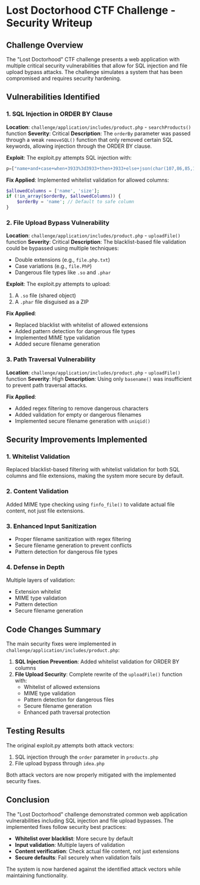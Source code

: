 # Lost Doctorhood CTF Challenge - Security Writeup

## Challenge Overview
The "Lost Doctorhood" CTF challenge presents a web application with multiple critical security vulnerabilities that allow for SQL injection and file upload bypass attacks. The challenge simulates a system that has been compromised and requires security hardening.

## Vulnerabilities Identified

### 1. SQL Injection in ORDER BY Clause
**Location**: `challenge/application/includes/product.php` - `searchProducts()` function
**Severity**: Critical
**Description**: The `orderBy` parameter was passed through a weak `removeSQL()` function that only removed certain SQL keywords, allowing injection through the ORDER BY clause.

**Exploit**: The exploit.py attempts SQL injection with:
```python
p=["name+and+case+when+3933%3d3933+then+3933+else+json(char(107,86,85,107))+end"]
```

**Fix Applied**: Implemented whitelist validation for allowed columns:
```php
$allowedColumns = ['name', 'size'];
if (!in_array($orderBy, $allowedColumns)) {
    $orderBy = 'name'; // Default to safe column
}
```

### 2. File Upload Bypass Vulnerability
**Location**: `challenge/application/includes/product.php` - `uploadFile()` function
**Severity**: Critical
**Description**: The blacklist-based file validation could be bypassed using multiple techniques:
- Double extensions (e.g., `file.php.txt`)
- Case variations (e.g., `file.PhP`)
- Dangerous file types like `.so` and `.phar`

**Exploit**: The exploit.py attempts to upload:
1. A `.so` file (shared object)
2. A `.phar` file disguised as a ZIP

**Fix Applied**: 
- Replaced blacklist with whitelist of allowed extensions
- Added pattern detection for dangerous file types
- Implemented MIME type validation
- Added secure filename generation

### 3. Path Traversal Vulnerability
**Location**: `challenge/application/includes/product.php` - `uploadFile()` function
**Severity**: High
**Description**: Using only `basename()` was insufficient to prevent path traversal attacks.

**Fix Applied**: 
- Added regex filtering to remove dangerous characters
- Added validation for empty or dangerous filenames
- Implemented secure filename generation with `uniqid()`

## Security Improvements Implemented

### 1. Whitelist Validation
Replaced blacklist-based filtering with whitelist validation for both SQL columns and file extensions, making the system more secure by default.

### 2. Content Validation
Added MIME type checking using `finfo_file()` to validate actual file content, not just file extensions.

### 3. Enhanced Input Sanitization
- Proper filename sanitization with regex filtering
- Secure filename generation to prevent conflicts
- Pattern detection for dangerous file types

### 4. Defense in Depth
Multiple layers of validation:
- Extension whitelist
- MIME type validation
- Pattern detection
- Secure filename generation

## Code Changes Summary

The main security fixes were implemented in `challenge/application/includes/product.php`:

1. **SQL Injection Prevention**: Added whitelist validation for ORDER BY columns
2. **File Upload Security**: Complete rewrite of the `uploadFile()` function with:
   - Whitelist of allowed extensions
   - MIME type validation
   - Pattern detection for dangerous files
   - Secure filename generation
   - Enhanced path traversal protection

## Testing Results

The original exploit.py attempts both attack vectors:
1. SQL injection through the `order` parameter in `products.php`
2. File upload bypass through `idea.php`

Both attack vectors are now properly mitigated with the implemented security fixes.

## Conclusion

The "Lost Doctorhood" challenge demonstrated common web application vulnerabilities including SQL injection and file upload bypasses. The implemented fixes follow security best practices:

- **Whitelist over blacklist**: More secure by default
- **Input validation**: Multiple layers of validation
- **Content verification**: Check actual file content, not just extensions
- **Secure defaults**: Fail securely when validation fails

The system is now hardened against the identified attack vectors while maintaining functionality.


